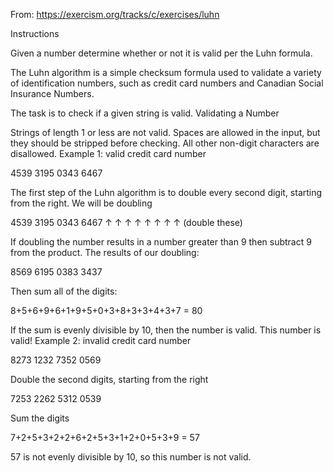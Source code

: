 From: https://exercism.org/tracks/c/exercises/luhn

Instructions

Given a number determine whether or not it is valid per the Luhn formula.

The Luhn algorithm is a simple checksum formula used to validate a variety of identification numbers, such as credit card numbers and Canadian Social Insurance Numbers.

The task is to check if a given string is valid.
Validating a Number

Strings of length 1 or less are not valid. Spaces are allowed in the input, but they should be stripped before checking. All other non-digit characters are disallowed.
Example 1: valid credit card number

4539 3195 0343 6467

The first step of the Luhn algorithm is to double every second digit, starting from the right. We will be doubling

4539 3195 0343 6467
↑ ↑  ↑ ↑  ↑ ↑  ↑ ↑  (double these)

If doubling the number results in a number greater than 9 then subtract 9 from the product. The results of our doubling:

8569 6195 0383 3437

Then sum all of the digits:

8+5+6+9+6+1+9+5+0+3+8+3+3+4+3+7 = 80

If the sum is evenly divisible by 10, then the number is valid. This number is valid!
Example 2: invalid credit card number

8273 1232 7352 0569

Double the second digits, starting from the right

7253 2262 5312 0539

Sum the digits

7+2+5+3+2+2+6+2+5+3+1+2+0+5+3+9 = 57

57 is not evenly divisible by 10, so this number is not valid.

